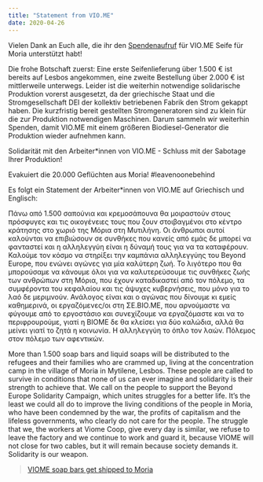```yaml
---
title: "Statement from VIO.ME"
date: 2020-04-26
---
```

Vielen Dank an Euch alle, die ihr den [Spendenaufruf](http://kosmotique.org/texts/2020-04-07-soap-fuer-moria.html) für VIO.ME Seife für Moria unterstützt habt!

Die frohe Botschaft zuerst: Eine erste Seifenlieferung über 1.500 € ist bereits auf Lesbos angekommen, eine zweite Bestellung über 2.000 € ist mittlerweile unterwegs. Leider ist die weiterhin notwendige solidarische Produktion vorerst ausgesetzt, da der griechische Staat und die Stromgesellschaft DEI der kollektiv betriebenen Fabrik den Strom gekappt haben. Die kurzfristig bereit gestellten Stromgeneratoren sind zu klein für die zur Produktion notwendigen Maschinen. Darum sammeln wir weiterhin Spenden, damit VIO.ME mit einem größeren Biodiesel-Generator die Produktion wieder aufnehmen kann.

Solidarität mit den Arbeiter\*innen von VIO.ME - Schluss mit der Sabotage Ihrer Produktion!

Evakuiert die 20.000 Geflüchten aus Moria! #leavenoonebehind

Es folgt ein Statement der Arbeiter\*innen von VIO.ME auf Griechisch und Englisch:

Πάνω από 1.500 σαπούνια και κρεμοσάπουνα θα μοιραστούν στους πρόσφυγες και τις οικογένειες τους που ζουν στοιβαγμένοι στο κέντρο κράτησης στο χωριό της Μόρια στη Μυτιλήνη. Οι άνθρωποι αυτοί καλούνται να επιβιώσουν σε συνθήκες που κανείς από εμάς δε μπορεί να φανταστεί και η αλληλεγγύη είναι η δύναμή τους για να τα καταφέρουν. Καλούμε τον κόσμο να στηρίξει την καμπάνια αλληλεγγύης του Beyond Europe, που ενώνει αγώνες για μία καλύτερη ζωή. Το λιγότερο που θα μπορούσαμε να κάνουμε όλοι για να καλυτερεύσουμε τις συνθήκες ζωής των ανθρώπων στη Μόρια, που έχουν καταδικαστεί από τον πόλεμο, τα συμφέροντα του κεφαλαίου και τις άψυχες κυβερνήσεις, που μόνο για το λαό δε μεριμνούν. Ανάλογος είναι και ο αγώνας που δίνουμε κι εμείς καθημερινά, οι εργαζόμενες/οι στη ΣΕ.ΒΙΟ.ΜΕ, που αρνούμαστε να φύγουμε από το εργοστάσιο και συνεχίζουμε να εργαζόμαστε και να το περιφρουρούμε, γιατί η ΒΙΟΜΕ δε θα κλείσει για δύο καλώδια, αλλά θα μείνει γιατί το ζητά η κοινωνία.
Η αλληλεγγύη το όπλο τον λαών. Πόλεμος στον πόλεμο των αφεντικών.

More than 1.500 soap bars and liquid soaps will be distributed to the refugees and their families who are crammed up, living at the concentration camp in the village of Moria in Mytilene, Lesbos. These people are called to survive in conditions that none of us can ever imagine and solidarity is their strength to achieve that. We call on the people to support the Beyond Europe Solidarity Campaign, which unites struggles for a better life. It’s the least we could all do to improve the living conditions of the people in Moria, who have been condemned by the war, the profits of capitalism and the lifeless governments, who clearly do not care for the people. The struggle that we, the workers at Viome Coop, give every day is similar, we refuse to leave the factory and we continue to work and guard it, because VIOME will not close for two cables, but it will remain because society demands it.
Solidarity is our weapon.

<blockquote class="imgur-embed-pub" lang="en" data-id="a/HduAlCP"  ><a href="//imgur.com/a/HduAlCP">VIOME soap bars get shipped to Moria</a></blockquote><script async src="//s.imgur.com/min/embed.js" charset="utf-8"></script>

